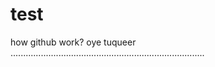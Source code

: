 # test
how github work?
oye tuqueer .............................................................................
